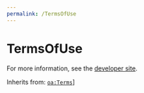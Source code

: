 ```yaml
---
permalink: /TermsOfUse
---
```


# TermsOfUse


For more information, see the [developer site](https://developer.openactive.io/data-model/types/termsofuse).

Inherits from: [`oa:Terms`](https://openactive.io/Terms)]
